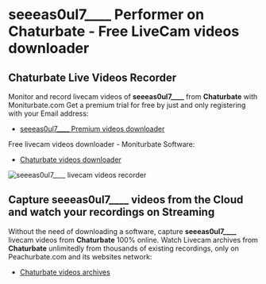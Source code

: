 # seeeas0ul7____ Performer on Chaturbate - Free LiveCam videos downloader

## Chaturbate Live Videos Recorder

Monitor and record livecam videos of **seeeas0ul7____** from **Chaturbate** with Moniturbate.com
Get a premium trial for free by just and only registering with your Email address:
* [seeeas0ul7____ Premium videos downloader](https://moniturbate.com/request-demo-licence-key.html)

Free livecam videos downloader - Moniturbate Software:
* [Chaturbate videos downloader](https://moniturbate.com/moniturbate-download-software.html)

![seeeas0ul7____ livecam videos recorder](https://peachurnet.com/templates/moniturbate-software.png)


## Capture seeeas0ul7____ videos from the Cloud and watch your recordings on Streaming

Without the need of downloading a software, capture **seeeas0ul7____** livecam videos from **Chaturbate** 100% online.
Watch Livecam archives from **Chaturbate** unlimitedly from thousands of existing recordings, only on Peachurbate.com and its websites network:
* [Chaturbate videos archives](https://peachurnet.com/)